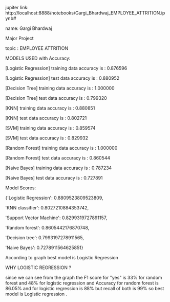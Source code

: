 jupiter link: http://localhost:8888/notebooks/Gargi_Bhardwaj_EMPLOYEE_ATTRITION.ipynb#

name: Gargi Bhardwaj

Major Project 

topic : EMPLOYEE ATTRITION

MODELS USED with Accuracy:

[Logistic Regression] training data accuracy is : 0.876596

[Logistic Regression] test data accuracy is : 0.880952

[Decision Tree] training data accuracy is : 1.000000

[Decision Tree] test data accuracy is : 0.799320

[KNN] training data accuracy is : 0.880851

[KNN] test data accuracy is : 0.802721

[SVM] training data accuracy is : 0.859574

[SVM] test data accuracy is : 0.829932

[Random Forest] training data accuracy is : 1.000000

[Random Forest] test data accuracy is : 0.860544

[Naive Bayes] training data accuracy is : 0.787234

[Naive Bayes] test data accuracy is : 0.727891

Model Scores:

{'Logistic Regression': 0.8809523809523809,

 'KNN classifier': 0.8027210884353742,
 
 'Support Vector Machine': 0.8299319727891157,
 
 'Random forest': 0.8605442176870748,
 
 'Decision tree': 0.7993197278911565,
 
 'Naive Bayes': 0.7278911564625851}
 
According to graph best model is Logistic Regression

WHY LOGISTIC REGRESSION ?

since we can see from the graph the F1 score for "yes" is 33% for random forest and 48% for logistic regression and Accuracy for random forest is 86.05% and for logistic regression is 88% but recall of both is 99% so best model is Logistic regression .
